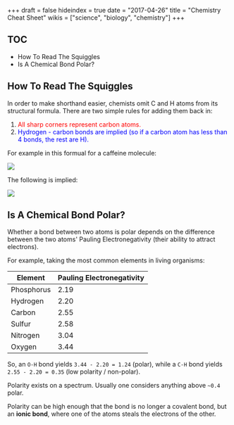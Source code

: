 +++
draft = false
hideindex = true
date = "2017-04-26"
title = "Chemistry Cheat Sheet"
wikis = ["science", "biology", "chemistry"]
+++

## TOC

* How To Read The Squiggles
* Is A Chemical Bond Polar?

## How To Read The Squiggles

In order to make shorthand easier, chemists omit C and H atoms
from its structural formula. There are two simple rules for adding them back in:

1. <span style="color:red;">All sharp corners represent carbon atoms.</span>
2. <span style="color:blue;">Hydrogen - carbon bonds are implied
(so if a carbon atom has less than 4 bonds, the rest are H).</span>

For example in this formual for a caffeine molecule:

![](/img/caffeine.png)

The following is implied:

![](/img/caffeine_ch.png)


## Is A Chemical Bond Polar?

Whether a bond between two atoms is polar depends on the difference between
the two atoms' Pauling Electronegativity (their ability to attract electrons).

For example, taking the most common elements in living organisms:

| Element | Pauling Electronegativity |
|---------|---------------------------|
| Phosphorus | 2.19 |
| Hydrogen | 2.20 |
| Carbon | 2.55 |
| Sulfur | 2.58 |
| Nitrogen | 3.04 |
| Oxygen | 3.44 |

So, an `O-H` bond yields `3.44 - 2.20 = 1.24` (polar), while a `C-H` bond
yields `2.55 - 2.20 = 0.35` (low polarity / non-polar).

Polarity exists on a spectrum. Usually one considers anything above `~0.4` polar.

Polarity can be high enough that the bond is no longer a covalent bond,
but an **ionic bond**, where one of the atoms steals the electrons of the other.
